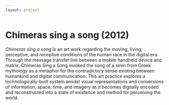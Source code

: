 ```yaml
---
layout: project
---
```


Chimeras sing a song (2012)
============================

*Chimeras sing a song* is an art work regarding the moving, living, perceptive, and receptive conditions of the human race in the digital era. Through the message transfer link between a mobile handheld device and matrix, Chimeras Sing a Song invoked the song of a siren from Greek mythology as a metaphor for the contradictory sense existing between humankind and digital communication. This art practice explores a technologically-built system amidst visual representations and conversions of information, space, time, and imagery as it becomes digitally encoded and reconstructed into a state of existence and method for perceiving the world.

